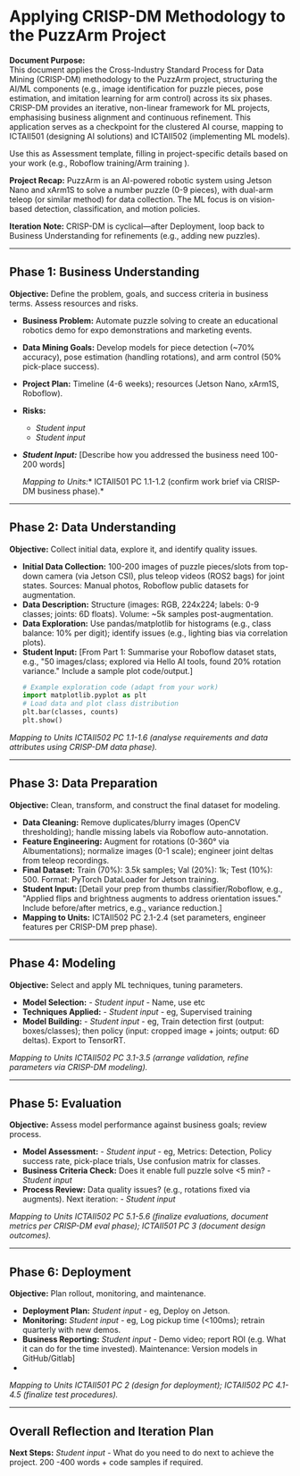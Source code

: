# Applying CRISP-DM Methodology to the PuzzArm Project

**Document Purpose:**  
This document applies the Cross-Industry Standard Process for Data Mining (CRISP-DM) methodology to the PuzzArm project, structuring the AI/ML components (e.g., image identification for puzzle pieces, pose estimation, and imitation learning for arm control) across its six phases. CRISP-DM provides an iterative, non-linear framework for ML projects, emphasising business alignment and continuous refinement. This application serves as a checkpoint for the clustered AI course, mapping to ICTAII501 (designing AI solutions) and ICTAII502 (implementing ML models).

Use this as Assessment template, filling in project-specific details based on your work (e.g., Roboflow training/Arm training ).

**Project Recap:** PuzzArm is an AI-powered robotic system using Jetson Nano and xArm1S to solve a number puzzle (0-9 pieces), with dual-arm teleop (or similar method) for data collection. The ML focus is on vision-based detection, classification, and motion policies.

**Iteration Note:** CRISP-DM is cyclical—after Deployment, loop back to Business Understanding for refinements (e.g., adding new puzzles).



---

## Phase 1: Business Understanding
**Objective:** Define the problem, goals, and success criteria in business terms. Assess resources and risks.  

- **Business Problem:** Automate puzzle solving to create an educational robotics demo for expo demonstrations  and marketing events.
- **Data Mining Goals:** Develop models for piece detection (~70% accuracy), pose estimation (handling rotations), and arm control (50% pick-place success).  
- **Project Plan:** Timeline (4-6 weeks); resources (Jetson Nano, xArm1S, Roboflow). 
- **Risks:**
	- *Student input* 
	- *Student input* 


- ***Student Input:*** [Describe how you  addressed the  business need 100-200 words]  

   *Mapping to Units:** ICTAII501 PC 1.1-1.2 (confirm work brief via CRISP-DM business phase).*

---

## Phase 2: Data Understanding
**Objective:** Collect initial data, explore it, and identify quality issues.  

- **Initial Data Collection:** 100-200 images of puzzle pieces/slots from top-down camera (via Jetson CSI), plus teleop videos (ROS2 bags) for joint states. Sources: Manual photos, Roboflow public datasets for augmentation.  
- **Data Description:** Structure (images: RGB, 224x224; labels: 0-9 classes; joints: 6D floats). Volume: ~5k samples post-augmentation.  
- **Data Exploration:** Use pandas/matplotlib for histograms (e.g., class balance: 10% per digit); identify issues (e.g., lighting bias via correlation plots).  
- **Student Input:** [From Part 1: Summarise your Roboflow dataset stats, e.g., "50 images/class; explored via Hello AI tools, found 20% rotation variance." Include a sample plot code/output.]  
  ```python
  # Example exploration code (adapt from your work)
  import matplotlib.pyplot as plt
  # Load data and plot class distribution
  plt.bar(classes, counts)
  plt.show()
  ```  
*Mapping to Units ICTAII502 PC 1.1-1.6 (analyse requirements and data attributes using CRISP-DM data phase).*  

---

## Phase 3: Data Preparation
**Objective:** Clean, transform, and construct the final dataset for modeling.  

- **Data Cleaning:** Remove duplicates/blurry images (OpenCV thresholding); handle missing labels via Roboflow auto-annotation.  
- **Feature Engineering:** Augment for rotations (0-360° via Albumentations); normalize images (0-1 scale); engineer joint deltas from teleop recordings.  
- **Final Dataset:** Train (70%): 3.5k samples; Val (20%): 1k; Test (10%): 500. Format: PyTorch DataLoader for Jetson training.  
- **Student Input:** [Detail your prep from thumbs classifier/Roboflow, e.g., "Applied flips and brightness augments to address orientation issues." Include before/after metrics, e.g., variance reduction.]  
- **Mapping to Units:** ICTAII502 PC 2.1-2.4 (set parameters, engineer features per CRISP-DM prep phase).  

---

## Phase 4: Modeling
**Objective:** Select and apply ML techniques, tuning parameters.  

- **Model Selection:** - *Student input* - Name, use etc
- **Techniques Applied:** - *Student input* - eg, Supervised training 
- **Model Building:**  - *Student input* - eg, Train detection first (output: boxes/classes); then policy (input: cropped image + joints; output: 6D deltas). Export to TensorRT.  

*Mapping to Units ICTAII502 PC 3.1-3.5 (arrange validation, refine parameters via CRISP-DM modeling).*  

---

## Phase 5: Evaluation
**Objective:** Assess model performance against business goals; review process.  

- **Model Assessment:** - *Student input* - eg, Metrics: Detection,  Policy success rate, pick-place trials,  Use confusion matrix for classes.
- **Business Criteria Check:** Does it enable full puzzle solve <5 min?  - *Student input* 
- **Process Review:** Data quality issues? (e.g., rotations fixed via augments). Next iteration: - *Student input* 

*Mapping to Units ICTAII502 PC 5.1-5.6 (finalize evaluations, document metrics per CRISP-DM eval phase); ICTAII501 PC 3 (document design outcomes).*  

---

## Phase 6: Deployment
**Objective:** Plan rollout, monitoring, and maintenance.  

- **Deployment Plan:** *Student input* - eg, Deploy on Jetson.  
- **Monitoring:** *Student input* - eg, Log pickup  time (<100ms); retrain quarterly with new demos.  
- **Business Reporting:** *Student input*  - Demo video; report ROI (e.g. What it can do for the time invested). Maintenance: Version models in GitHub/Gitlab]  
- 
*Mapping to Units ICTAII501 PC 2 (design for deployment); ICTAII502 PC 4.1-4.5 (finalize test procedures).*  

---

## Overall Reflection and Iteration Plan
 **Next Steps:** *Student input* - What do you need to do next to achieve the project.  200 -400 words + code samples if required.


